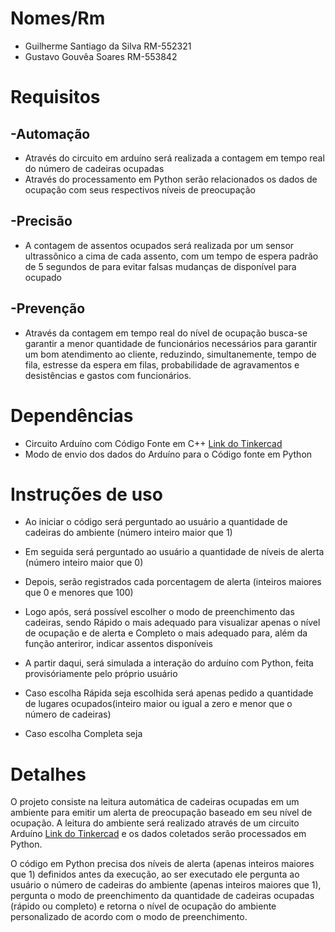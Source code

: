 # Nomes/Rm
- Guilherme Santiago da Silva   RM-552321
- Gustavo Gouvêa Soares         RM-553842



# Requisitos
## -Automação
- Através do circuito em arduíno será realizada a contagem em tempo real do número de cadeiras ocupadas
- Através do processamento em Python serão relacionados os dados de ocupação com seus respectivos níveis de preocupação
## -Precisão
- A contagem de assentos ocupados será realizada por um sensor ultrassônico a cima de cada assento, com um tempo de espera padrão de 5 segundos de para evitar falsas mudanças de disponível para ocupado
## -Prevenção
- Através da contagem em tempo real do nível de ocupação busca-se garantir a menor quantidade de funcionários necessários para garantir um bom atendimento ao cliente, reduzindo, simultanemente, tempo de fila, estresse da espera em filas, probabilidade de agravamentos e desistências e gastos com funcionários.


  
# Dependências
- Circuito Arduíno com Código Fonte em C++ [Link do Tinkercad](https://www.tinkercad.com/things/j8fB9hAidMW-copy-of-prototipo-fila-zero?sharecode=tAsmiBubC6UIdh47A9eoEdCNaOpWQvlZMAgWjoF1_18)
- Modo de envio dos dados do Arduíno para o Código fonte em Python



# Instruções de uso
- Ao iniciar o código será perguntado ao usuário a quantidade de cadeiras do ambiente (número inteiro maior que 1)
- Em seguida será perguntado ao usuário a quantidade de níveis de alerta (número inteiro maior que 0)
- Depois, serão registrados cada porcentagem de alerta (inteiros maiores que 0 e menores que 100)
  
- Logo após, será possível escolher o modo de preenchimento das cadeiras, sendo Rápido o mais adequado para visualizar apenas o nível de ocupação e de alerta e Completo o mais adequado para, além da função anteriror, indicar assentos disponíveis
- A partir daqui, será simulada a interação do arduíno com Python, feita provisóriamente pelo próprio usuário
- Caso escolha Rápida seja escolhida será apenas pedido a quantidade de lugares ocupados(inteiro maior ou igual a zero e menor que o número de cadeiras)
- Caso escolha Completa seja 



# Detalhes
  O projeto consiste na leitura automática de cadeiras ocupadas em um ambiente para emitir um alerta de preocupação baseado em seu nível de ocupação. A leitura do ambiente será realizado através de um circuito Arduíno [Link do Tinkercad](https://www.tinkercad.com/things/j8fB9hAidMW-copy-of-prototipo-fila-zero?sharecode=tAsmiBubC6UIdh47A9eoEdCNaOpWQvlZMAgWjoF1_18) e os dados coletados serão processados em Python.
    
  O código em Python precisa dos níveis de alerta (apenas inteiros maiores que 1) definidos antes da execução, ao ser executado ele pergunta ao usuário o número de cadeiras do ambiente (apenas inteiros maiores que 1), pergunta o modo de preenchimento da quantidade de cadeiras ocupadas (rápido ou completo) e retorna o nível de ocupação do ambiente personalizado de acordo com o modo de preenchimento.
